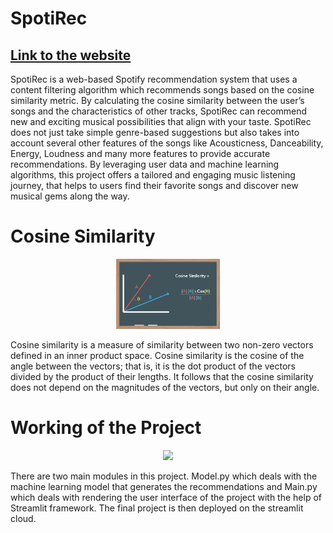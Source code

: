 # SpotiRec
[Link to the website](https://rohithraj02-spotirec-main-7ape2z.streamlit.app/)
---
SpotiRec is a web-based Spotify recommendation system that uses a content filtering algorithm which recommends songs based on the cosine similarity metric. By calculating the cosine similarity between the user’s songs and the characteristics of other tracks, SpotiRec can recommend new and exciting musical possibilities that align with your taste. SpotiRec does not just take simple genre-based suggestions but also takes into account several other features of the songs like Acousticness, Danceability, Energy, Loudness and many more features to provide accurate recommendations. By leveraging user data and machine learning algorithms, this project offers a tailored and engaging music listening journey, that helps to users find their favorite songs and discover new musical gems along the way.

# Cosine Similarity
<p align="center" width="100%">
    <img width="33%" src="Cosine_similarity.png"> 
</p>
Cosine similarity is a measure of similarity between two non-zero vectors defined in an inner product space. Cosine similarity is the cosine of the angle between the vectors; that is, it is the dot product of the vectors divided by the product of their lengths. It follows that the cosine similarity does not depend on the magnitudes of the vectors, but only on their angle. 

# Working of the Project
<!-- ![architecture](https://github.com/rohithraj02/SpotiRec/assets/90602466/27435133-4557-458c-a98f-20a6f220c5d6) -->
<p align="center" width="100%">
    <img width="55%" src="https://github.com/rohithraj02/SpotiRec/assets/90602466/27435133-4557-458c-a98f-20a6f220c5d6"> 
</p>
There are two main modules in this project. Model.py which deals with the machine learning model that generates the recommendations and Main.py which deals with rendering the user interface of the project with the help of Streamlit framework. The final project is then deployed on the streamlit cloud. 



